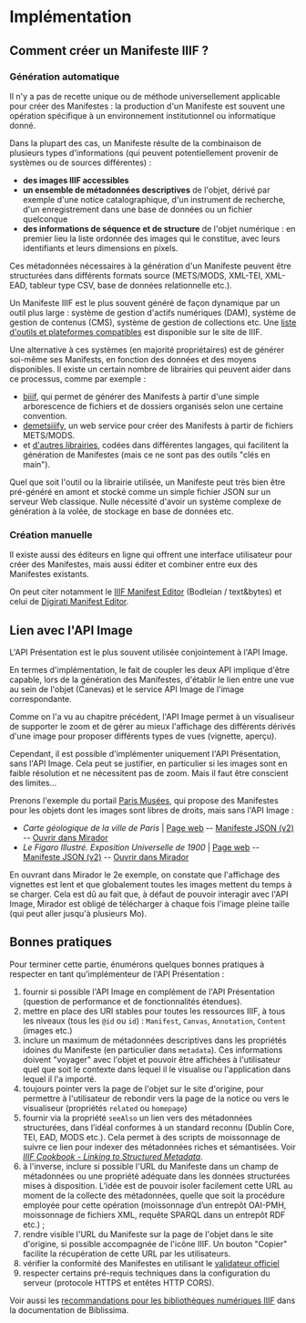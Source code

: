 # Implémentation

## Comment créer un Manifeste IIIF ?

### Génération automatique

Il n'y a pas de recette unique ou de méthode universellement applicable pour créer des Manifestes : la production d'un Manifeste est souvent une opération spécifique à un environnement institutionnel ou informatique donné.

Dans la plupart des cas, un Manifeste résulte de la combinaison de plusieurs types d'informations (qui peuvent potentiellement provenir de systèmes ou de sources différentes) :

- **des images IIIF accessibles**
- **un ensemble de métadonnées descriptives** de l'objet, dérivé par exemple d'une notice catalographique, d'un instrument de recherche, d'un enregistrement dans une base de données ou un fichier quelconque
- **des informations de séquence et de structure** de l'objet numérique : en premier lieu la liste ordonnée des images qui le constitue, avec leurs identifiants et leurs dimensions en pixels.

Ces métadonnées nécessaires à la génération d'un Manifeste peuvent être structurées dans différents formats source (METS/MODS, XML-TEI, XML-EAD, tableur type CSV, base de données relationnelle etc.).

Un Manifeste IIIF est le plus souvent généré de façon dynamique par un outil plus large : système de gestion d'actifs numériques (DAM), système de gestion de contenus (CMS), système de gestion de collections etc. Une [liste d'outils et plateformes compatibles](https://iiif.io/get-started/vendors/) est disponible sur le site de IIIF.

Une alternative à ces systèmes (en majorité propriétaires) est de générer soi-même ses Manifests, en fonction des données et des moyens disponibles. Il existe un certain nombre de librairies qui peuvent aider dans ce processus, comme par exemple :

- [biiif](https://github.com/edsilv/biiif/), qui permet de générer des Manifests à partir d'une simple arborescence de fichiers et de dossiers organisés selon une certaine convention.
- [demetsiiify](https://github.com/jbaiter/demetsiiify), un web service pour créer des Manifests à partir de fichiers METS/MODS.
- et [d'autres librairies](https://github.com/IIIF/awesome-iiif/#presentation-api-libraries), codées dans différentes langages, qui facilitent la génération de Manifestes (mais ce ne sont pas des outils "clés en main").

Quel que soit l'outil ou la librairie utilisée, un Manifeste peut très bien être pré-généré en amont et stocké comme un simple fichier JSON sur un serveur Web classique. Nulle nécessité d'avoir un système complexe de génération à la volée, de stockage en base de données etc.

### Création manuelle

Il existe aussi des éditeurs en ligne qui offrent une interface utilisateur pour créer des Manifestes, mais aussi éditer et combiner entre eux des Manifestes existants.

On peut citer notamment le [IIIF Manifest Editor](https://digital.bodleian.ox.ac.uk/manifest-editor) (Bodleian / text&bytes) et celui de [Digirati Manifest Editor](https://github.com/digirati-co-uk/iiif-manifest-editor).


## Lien avec l'API Image

L'API Présentation est le plus souvent utilisée conjointement à l'API Image. 

En termes d'implémentation, le fait de coupler les deux API implique d'être capable, lors de la génération des Manifestes, d'établir le lien entre une vue au sein de l'objet (Canevas) et le service API Image de l'image correspondante.

Comme on l'a vu au chapitre précédent, l'API Image permet à un visualiseur de supporter le zoom et de gérer au mieux l'affichage des différents dérivés d'une image pour proposer différents types de vues (vignette, aperçu).

Cependant, il est possible d'implémenter uniquement l'API Présentation, sans l'API Image. Cela peut se justifier, en particulier si les images sont en faible résolution et ne nécessitent pas de zoom. Mais il faut être conscient des limites...

Prenons l'exemple du portail [Paris Musées](https://www.parismuseescollections.paris.fr), qui propose des Manifestes pour les objets dont les images sont libres de droits, mais sans l'API Image :

- _Carte géologique de la ville de Paris_ | [Page web](https://www.parismuseescollections.paris.fr/fr/musee-carnavalet/oeuvres/carte-geologique-de-la-ville-de-paris-inspection-generale-des-carrieres) -- [Manifeste JSON (v2)](https://apicollections.parismusees.paris.fr/iiif/320296507/manifest) -- [Ouvrir dans Mirador](https://portail.biblissima.fr/m3/?theme=light&iiif-content=https://apicollections.parismusees.paris.fr/iiif/320296507/manifest) 
- _Le Figaro Illustré. Exposition Universelle de 1900_ | [Page web](https://www.parismuseescollections.paris.fr/fr/petit-palais/oeuvres/le-figaro-illustre-exposition-universelle-de-1900-0) -- [Manifeste JSON (v2)](https://apicollections.parismusees.paris.fr/iiif/160040011/manifest) -- [Ouvrir dans Mirador](https://portail.biblissima.fr/m3/?theme=light&iiif-content=https://apicollections.parismusees.paris.fr/iiif/160040011/manifest)

En ouvrant dans Mirador le 2e exemple, on constate que l'affichage des vignettes est lent et que globalement toutes les images mettent du temps à se charger. Cela est dû au fait que, à défaut de pouvoir interagir avec l'API Image, Mirador est obligé de télécharger à chaque fois l'image pleine taille (qui peut aller jusqu'à plusieurs Mo).


## Bonnes pratiques

Pour terminer cette partie, énumérons quelques bonnes pratiques à respecter en tant qu'implémenteur de l'API Présentation :

1. fournir si possible l'API Image en complément de l'API Présentation (question de performance et de fonctionnalités étendues).
2. mettre en place des URI stables pour toutes les ressources IIIF, à tous les niveaux (tous les `@id` ou `id`) : `Manifest`, `Canvas`, `Annotation`, `Content` (images etc.)
3. inclure un maximum de métadonnées descriptives dans les propriétés idoines du Manifeste (en particulier dans `metadata`). Ces informations doivent "voyager" avec l'objet et pouvoir être affichées à l'utilisateur quel que soit le contexte dans lequel il le visualise ou l'application dans lequel il l'a importé.
4. toujours pointer vers la page de l'objet sur le site d'origine, pour permettre à l'utilisateur de rebondir vers la page de la notice ou vers le visualiseur (propriétés `related` ou `homepage`)
5. fournir via la propriété `seeAlso` un lien vers des métadonnées structurées, dans l’idéal conformes à un standard reconnu (Dublin Core, TEI, EAD, MODS etc.). Cela permet à des scripts de moissonnage de suivre ce lien pour indexer des métadonnées riches et sémantisées. Voir [_IIIF Cookbook - Linking to Structured Metadata_](https://iiif.io/api/cookbook/recipe/0053-seeAlso/).
6. à l'inverse, inclure si possible l'URL du Manifeste dans un champ de métadonnées ou une propriété adéquate dans les données structurées mises à disposition. L’idée est de pouvoir isoler facilement cette URL au moment de la collecte des métadonnées, quelle que soit la procédure employée pour cette opération (moissonnage d’un entrepôt OAI-PMH, moissonnage de fichiers XML, requête SPARQL dans un entrepôt RDF etc.) ;
7. rendre visible l'URL du Manifeste sur la page de l'objet dans le site d'origine, si possible accompagnée de l'icône IIIF. Un bouton "Copier" facilite la récupération de cette URL par les utilisateurs.
8. vérifier la conformité des Manifestes en utilisant le [validateur officiel](https://presentation-validator.iiif.io/)
9. respecter certains pré-requis techniques dans la configuration du serveur (protocole HTTPS et entêtes HTTP CORS).

Voir aussi les [recommandations pour les bibliothèques numériques IIIF](https://doc.biblissima.fr/vademecum-biblissima/#recommandations-pour-les-bibliotheques-numeriques-iiif) dans la documentation de Biblissima.
